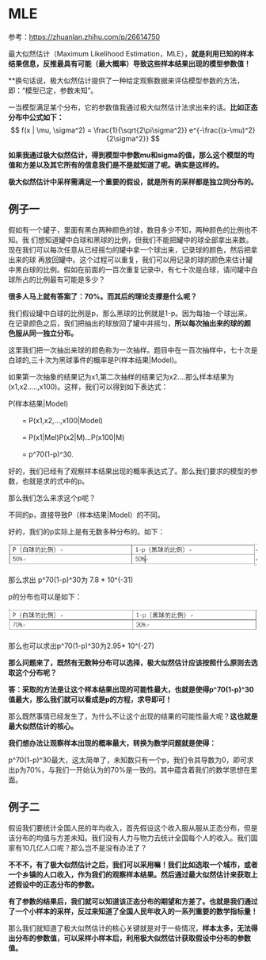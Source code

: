 # MLE

参考：https://zhuanlan.zhihu.com/p/26614750



最大似然估计（Maximum Likelihood Estimation，MLE），**就是利用已知的样本结果信息，反推最具有可能（最大概率）导致这些样本结果出现的模型参数值！**

**换句话说，极大似然估计提供了一种给定观察数据来评估模型参数的方法，即：“模型已定，参数未知”。



一当模型满足某个分布，它的参数值我通过极大似然估计法求出来的话。**比如正态分布中公式如下：**
$$
f(x | \mu, \sigma^2) = \frac{1}{\sqrt{2\pi\sigma^2}} e^{-\frac{(x-\mu)^2}{2\sigma^2}}
$$

**如果我通过极大似然估计，得到模型中参数mu和sigma的值，那么这个模型的均值和方差以及其它所有的信息我们是不是就知道了呢。确实是这样的。**

**极大似然估计中采样需满足一个重要的假设，就是所有的采样都是独立同分布的。**



## **例子一**

假如有一个罐子，里面有黑白两种颜色的球，数目多少不知，两种颜色的比例也不知。我 们想知道罐中白球和黑球的比例，但我们不能把罐中的球全部拿出来数。现在我们可以每次任意从已经摇匀的罐中拿一个球出来，记录球的颜色，然后把拿出来的球 再放回罐中。这个过程可以重复，我们可以用记录的球的颜色来估计罐中黑白球的比例。假如在前面的一百次重复记录中，有七十次是白球，请问罐中白球所占的比例最有可能是多少？

**很多人马上就有答案了：70%。而其后的理论支撑是什么呢？**

我们假设罐中白球的比例是p，那么黑球的比例就是1-p。因为每抽一个球出来，在记录颜色之后，我们把抽出的球放回了罐中并摇匀，**所以每次抽出来的球的颜 色服从同一独立分布。**

这里我们把一次抽出来球的颜色称为一次抽样。题目中在一百次抽样中，七十次是白球的,三十次为黑球事件的概率是P(样本结果|Model)。

如果第一次抽象的结果记为x1,第二次抽样的结果记为x2....那么样本结果为(x1,x2.....,x100)。这样，我们可以得到如下表达式：

P(样本结果|Model)

　　= P(x1,x2,…,x100|Model)

　　= P(x1|Mel)P(x2|M)…P(x100|M)

　　= p^70(1-p)^30.

好的，我们已经有了观察样本结果出现的概率表达式了。那么我们要求的模型的参数，也就是求的式中的p。

那么我们怎么来求这个p呢？

不同的p，直接导致P（样本结果|Model）的不同。

好的，我们的p实际上是有无数多种分布的。如下：

![](Images/24.webp)



那么求出 p^70(1-p)^30为 7.8 * 10^(-31)

p的分布也可以是如下：



![](Images/25.png)

那么也可以求出p^70(1-p)^30为2.95* 10^(-27)



**那么问题来了，既然有无数种分布可以选择，极大似然估计应该按照什么原则去选取这个分布呢？**

**答：采取的方法是让这个样本结果出现的可能性最大，也就是使得p^70(1-p)^30值最大，那么我们就可以看成是p的方程，求导即可！**



那么既然事情已经发生了，为什么不让这个出现的结果的可能性最大呢？**这也就是最大似然估计的核心。**

**我们想办法让观察样本出现的概率最大，转换为数学问题就是使得：**

p^70(1-p)^30最大，这太简单了，未知数只有一个p，我们令其导数为0，即可求出p为70%，与我们一开始认为的70%是一致的。其中蕴含着我们的数学思想在里面。



## **例子二**

假设我们要统计全国人民的年均收入，首先假设这个收入服从服从正态分布，但是该分布的均值与方差未知。我们没有人力与物力去统计全国每个人的收入。我们国家有10几亿人口呢？那么岂不是没有办法了？

**不不不，有了极大似然估计之后，我们可以采用嘛！我们比如选取一个城市，或者一个乡镇的人口收入，作为我们的观察样本结果。然后通过最大似然估计来获取上述假设中的正态分布的参数。**

**有了参数的结果后，我们就可以知道该正态分布的期望和方差了。也就是我们通过了一个小样本的采样，反过来知道了全国人民年收入的一系列重要的数学指标量！**

那么我们就知道了极大似然估计的核心关键就是对于一些情况，**样本太多，无法得出分布的参数值，可以采样小样本后，利用极大似然估计获取假设中分布的参数值。**